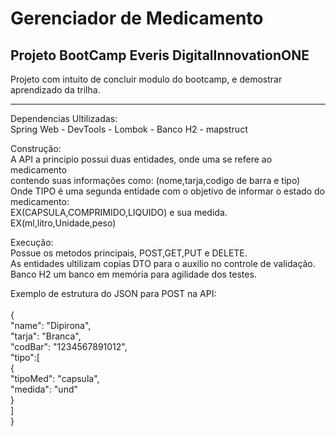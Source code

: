 # Gerenciador de Medicamento

Projeto BootCamp Everis DigitalInnovationONE
-----------------------------------------------------------

Projeto com intuito de concluir modulo do bootcamp, e demostrar aprendizado da trilha.

-----------------------------------------------------------

Dependencias Ultilizadas:<br />
Spring Web - DevTools - Lombok  - Banco H2 - mapstruct

Construção:<br />
A API a principio possui duas entidades, onde uma se refere ao medicamento<br />
contendo suas informações como: (nome,tarja,codigo de barra e tipo)<br />
Onde TIPO  é uma segunda entidade com o objetivo de informar o estado do medicamento:<br />
EX(CAPSULA,COMPRIMIDO,LIQUIDO) e sua medida. EX(ml,litro,Unidade,peso)<br />

Execução:<br />
Possue os metodos principais, POST,GET,PUT e DELETE.<br />
As entidades ultilizam copias DTO para o auxilio no controle de validação.<br />
Banco H2 um banco em memória para agilidade dos testes.

Exemplo de estrutura do JSON para POST na API:<br /><br />
{<br />
	"name": "Dipirona",<br />
	"tarja": "Branca",<br />
	"codBar": "1234567891012",<br />
	"tipo":[<br />
		{<br />
			"tipoMed": "capsula",<br />
			"medida": "und"<br />
		}<br />
	]	<br />
}<br />

